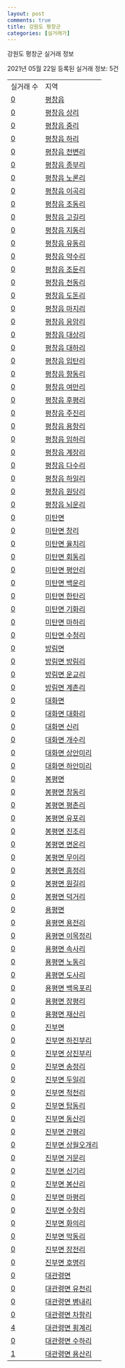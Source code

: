 ```yaml
---
layout: post
comments: true
title: 강원도 평창군
categories: [실거래가]
---
```


강원도 평창군 실거래 정보

2021년 05월 22일 등록된 실거래 정보: 5건


<table>
  <tr>
    <td>실거래 수</td>
    <td>지역</td>
  </tr>

  
  <tr>
    <td><a href="4276025000.html">0</a></td>
    <td><a href="4276025000.html">평창읍</a></td>
  </tr>
    

  <tr>
    <td><a href="4276025021.html">0</a></td>
    <td><a href="4276025021.html">평창읍 상리</a></td>
  </tr>
    

  <tr>
    <td><a href="4276025022.html">0</a></td>
    <td><a href="4276025022.html">평창읍 중리</a></td>
  </tr>
    

  <tr>
    <td><a href="4276025023.html">0</a></td>
    <td><a href="4276025023.html">평창읍 하리</a></td>
  </tr>
    

  <tr>
    <td><a href="4276025024.html">0</a></td>
    <td><a href="4276025024.html">평창읍 천변리</a></td>
  </tr>
    

  <tr>
    <td><a href="4276025025.html">0</a></td>
    <td><a href="4276025025.html">평창읍 종부리</a></td>
  </tr>
    

  <tr>
    <td><a href="4276025026.html">0</a></td>
    <td><a href="4276025026.html">평창읍 노론리</a></td>
  </tr>
    

  <tr>
    <td><a href="4276025027.html">0</a></td>
    <td><a href="4276025027.html">평창읍 이곡리</a></td>
  </tr>
    

  <tr>
    <td><a href="4276025028.html">0</a></td>
    <td><a href="4276025028.html">평창읍 조동리</a></td>
  </tr>
    

  <tr>
    <td><a href="4276025029.html">0</a></td>
    <td><a href="4276025029.html">평창읍 고길리</a></td>
  </tr>
    

  <tr>
    <td><a href="4276025030.html">0</a></td>
    <td><a href="4276025030.html">평창읍 지동리</a></td>
  </tr>
    

  <tr>
    <td><a href="4276025031.html">0</a></td>
    <td><a href="4276025031.html">평창읍 유동리</a></td>
  </tr>
    

  <tr>
    <td><a href="4276025032.html">0</a></td>
    <td><a href="4276025032.html">평창읍 약수리</a></td>
  </tr>
    

  <tr>
    <td><a href="4276025033.html">0</a></td>
    <td><a href="4276025033.html">평창읍 조둔리</a></td>
  </tr>
    

  <tr>
    <td><a href="4276025034.html">0</a></td>
    <td><a href="4276025034.html">평창읍 천동리</a></td>
  </tr>
    

  <tr>
    <td><a href="4276025035.html">0</a></td>
    <td><a href="4276025035.html">평창읍 도돈리</a></td>
  </tr>
    

  <tr>
    <td><a href="4276025036.html">0</a></td>
    <td><a href="4276025036.html">평창읍 마지리</a></td>
  </tr>
    

  <tr>
    <td><a href="4276025037.html">0</a></td>
    <td><a href="4276025037.html">평창읍 응암리</a></td>
  </tr>
    

  <tr>
    <td><a href="4276025038.html">0</a></td>
    <td><a href="4276025038.html">평창읍 대상리</a></td>
  </tr>
    

  <tr>
    <td><a href="4276025039.html">0</a></td>
    <td><a href="4276025039.html">평창읍 대하리</a></td>
  </tr>
    

  <tr>
    <td><a href="4276025040.html">0</a></td>
    <td><a href="4276025040.html">평창읍 입탄리</a></td>
  </tr>
    

  <tr>
    <td><a href="4276025041.html">0</a></td>
    <td><a href="4276025041.html">평창읍 향동리</a></td>
  </tr>
    

  <tr>
    <td><a href="4276025042.html">0</a></td>
    <td><a href="4276025042.html">평창읍 여만리</a></td>
  </tr>
    

  <tr>
    <td><a href="4276025043.html">0</a></td>
    <td><a href="4276025043.html">평창읍 후평리</a></td>
  </tr>
    

  <tr>
    <td><a href="4276025044.html">0</a></td>
    <td><a href="4276025044.html">평창읍 주진리</a></td>
  </tr>
    

  <tr>
    <td><a href="4276025045.html">0</a></td>
    <td><a href="4276025045.html">평창읍 용항리</a></td>
  </tr>
    

  <tr>
    <td><a href="4276025046.html">0</a></td>
    <td><a href="4276025046.html">평창읍 임하리</a></td>
  </tr>
    

  <tr>
    <td><a href="4276025047.html">0</a></td>
    <td><a href="4276025047.html">평창읍 계장리</a></td>
  </tr>
    

  <tr>
    <td><a href="4276025048.html">0</a></td>
    <td><a href="4276025048.html">평창읍 다수리</a></td>
  </tr>
    

  <tr>
    <td><a href="4276025049.html">0</a></td>
    <td><a href="4276025049.html">평창읍 하일리</a></td>
  </tr>
    

  <tr>
    <td><a href="4276025050.html">0</a></td>
    <td><a href="4276025050.html">평창읍 원당리</a></td>
  </tr>
    

  <tr>
    <td><a href="4276025051.html">0</a></td>
    <td><a href="4276025051.html">평창읍 뇌운리</a></td>
  </tr>
    

  <tr>
    <td><a href="4276031000.html">0</a></td>
    <td><a href="4276031000.html">미탄면</a></td>
  </tr>
    

  <tr>
    <td><a href="4276031021.html">0</a></td>
    <td><a href="4276031021.html">미탄면 창리</a></td>
  </tr>
    

  <tr>
    <td><a href="4276031022.html">0</a></td>
    <td><a href="4276031022.html">미탄면 율치리</a></td>
  </tr>
    

  <tr>
    <td><a href="4276031023.html">0</a></td>
    <td><a href="4276031023.html">미탄면 회동리</a></td>
  </tr>
    

  <tr>
    <td><a href="4276031024.html">0</a></td>
    <td><a href="4276031024.html">미탄면 평안리</a></td>
  </tr>
    

  <tr>
    <td><a href="4276031025.html">0</a></td>
    <td><a href="4276031025.html">미탄면 백운리</a></td>
  </tr>
    

  <tr>
    <td><a href="4276031026.html">0</a></td>
    <td><a href="4276031026.html">미탄면 한탄리</a></td>
  </tr>
    

  <tr>
    <td><a href="4276031027.html">0</a></td>
    <td><a href="4276031027.html">미탄면 기화리</a></td>
  </tr>
    

  <tr>
    <td><a href="4276031028.html">0</a></td>
    <td><a href="4276031028.html">미탄면 마하리</a></td>
  </tr>
    

  <tr>
    <td><a href="4276031029.html">0</a></td>
    <td><a href="4276031029.html">미탄면 수청리</a></td>
  </tr>
    

  <tr>
    <td><a href="4276032000.html">0</a></td>
    <td><a href="4276032000.html">방림면</a></td>
  </tr>
    

  <tr>
    <td><a href="4276032021.html">0</a></td>
    <td><a href="4276032021.html">방림면 방림리</a></td>
  </tr>
    

  <tr>
    <td><a href="4276032022.html">0</a></td>
    <td><a href="4276032022.html">방림면 운교리</a></td>
  </tr>
    

  <tr>
    <td><a href="4276032023.html">0</a></td>
    <td><a href="4276032023.html">방림면 계촌리</a></td>
  </tr>
    

  <tr>
    <td><a href="4276033000.html">0</a></td>
    <td><a href="4276033000.html">대화면</a></td>
  </tr>
    

  <tr>
    <td><a href="4276033021.html">0</a></td>
    <td><a href="4276033021.html">대화면 대화리</a></td>
  </tr>
    

  <tr>
    <td><a href="4276033022.html">0</a></td>
    <td><a href="4276033022.html">대화면 신리</a></td>
  </tr>
    

  <tr>
    <td><a href="4276033023.html">0</a></td>
    <td><a href="4276033023.html">대화면 개수리</a></td>
  </tr>
    

  <tr>
    <td><a href="4276033024.html">0</a></td>
    <td><a href="4276033024.html">대화면 상안미리</a></td>
  </tr>
    

  <tr>
    <td><a href="4276033025.html">0</a></td>
    <td><a href="4276033025.html">대화면 하안미리</a></td>
  </tr>
    

  <tr>
    <td><a href="4276034000.html">0</a></td>
    <td><a href="4276034000.html">봉평면</a></td>
  </tr>
    

  <tr>
    <td><a href="4276034021.html">0</a></td>
    <td><a href="4276034021.html">봉평면 창동리</a></td>
  </tr>
    

  <tr>
    <td><a href="4276034022.html">0</a></td>
    <td><a href="4276034022.html">봉평면 평촌리</a></td>
  </tr>
    

  <tr>
    <td><a href="4276034023.html">0</a></td>
    <td><a href="4276034023.html">봉평면 유포리</a></td>
  </tr>
    

  <tr>
    <td><a href="4276034024.html">0</a></td>
    <td><a href="4276034024.html">봉평면 진조리</a></td>
  </tr>
    

  <tr>
    <td><a href="4276034025.html">0</a></td>
    <td><a href="4276034025.html">봉평면 면온리</a></td>
  </tr>
    

  <tr>
    <td><a href="4276034026.html">0</a></td>
    <td><a href="4276034026.html">봉평면 무이리</a></td>
  </tr>
    

  <tr>
    <td><a href="4276034027.html">0</a></td>
    <td><a href="4276034027.html">봉평면 흥정리</a></td>
  </tr>
    

  <tr>
    <td><a href="4276034028.html">0</a></td>
    <td><a href="4276034028.html">봉평면 원길리</a></td>
  </tr>
    

  <tr>
    <td><a href="4276034029.html">0</a></td>
    <td><a href="4276034029.html">봉평면 덕거리</a></td>
  </tr>
    

  <tr>
    <td><a href="4276035000.html">0</a></td>
    <td><a href="4276035000.html">용평면</a></td>
  </tr>
    

  <tr>
    <td><a href="4276035021.html">0</a></td>
    <td><a href="4276035021.html">용평면 용전리</a></td>
  </tr>
    

  <tr>
    <td><a href="4276035022.html">0</a></td>
    <td><a href="4276035022.html">용평면 이목정리</a></td>
  </tr>
    

  <tr>
    <td><a href="4276035023.html">0</a></td>
    <td><a href="4276035023.html">용평면 속사리</a></td>
  </tr>
    

  <tr>
    <td><a href="4276035024.html">0</a></td>
    <td><a href="4276035024.html">용평면 노동리</a></td>
  </tr>
    

  <tr>
    <td><a href="4276035025.html">0</a></td>
    <td><a href="4276035025.html">용평면 도사리</a></td>
  </tr>
    

  <tr>
    <td><a href="4276035026.html">0</a></td>
    <td><a href="4276035026.html">용평면 백옥포리</a></td>
  </tr>
    

  <tr>
    <td><a href="4276035027.html">0</a></td>
    <td><a href="4276035027.html">용평면 장평리</a></td>
  </tr>
    

  <tr>
    <td><a href="4276035028.html">0</a></td>
    <td><a href="4276035028.html">용평면 재산리</a></td>
  </tr>
    

  <tr>
    <td><a href="4276036000.html">0</a></td>
    <td><a href="4276036000.html">진부면</a></td>
  </tr>
    

  <tr>
    <td><a href="4276036021.html">0</a></td>
    <td><a href="4276036021.html">진부면 하진부리</a></td>
  </tr>
    

  <tr>
    <td><a href="4276036022.html">0</a></td>
    <td><a href="4276036022.html">진부면 상진부리</a></td>
  </tr>
    

  <tr>
    <td><a href="4276036023.html">0</a></td>
    <td><a href="4276036023.html">진부면 송정리</a></td>
  </tr>
    

  <tr>
    <td><a href="4276036024.html">0</a></td>
    <td><a href="4276036024.html">진부면 두일리</a></td>
  </tr>
    

  <tr>
    <td><a href="4276036025.html">0</a></td>
    <td><a href="4276036025.html">진부면 척천리</a></td>
  </tr>
    

  <tr>
    <td><a href="4276036026.html">0</a></td>
    <td><a href="4276036026.html">진부면 탑동리</a></td>
  </tr>
    

  <tr>
    <td><a href="4276036027.html">0</a></td>
    <td><a href="4276036027.html">진부면 동산리</a></td>
  </tr>
    

  <tr>
    <td><a href="4276036028.html">0</a></td>
    <td><a href="4276036028.html">진부면 간평리</a></td>
  </tr>
    

  <tr>
    <td><a href="4276036029.html">0</a></td>
    <td><a href="4276036029.html">진부면 상월오개리</a></td>
  </tr>
    

  <tr>
    <td><a href="4276036030.html">0</a></td>
    <td><a href="4276036030.html">진부면 거문리</a></td>
  </tr>
    

  <tr>
    <td><a href="4276036031.html">0</a></td>
    <td><a href="4276036031.html">진부면 신기리</a></td>
  </tr>
    

  <tr>
    <td><a href="4276036032.html">0</a></td>
    <td><a href="4276036032.html">진부면 봉산리</a></td>
  </tr>
    

  <tr>
    <td><a href="4276036033.html">0</a></td>
    <td><a href="4276036033.html">진부면 마평리</a></td>
  </tr>
    

  <tr>
    <td><a href="4276036034.html">0</a></td>
    <td><a href="4276036034.html">진부면 수항리</a></td>
  </tr>
    

  <tr>
    <td><a href="4276036035.html">0</a></td>
    <td><a href="4276036035.html">진부면 화의리</a></td>
  </tr>
    

  <tr>
    <td><a href="4276036036.html">0</a></td>
    <td><a href="4276036036.html">진부면 막동리</a></td>
  </tr>
    

  <tr>
    <td><a href="4276036037.html">0</a></td>
    <td><a href="4276036037.html">진부면 장전리</a></td>
  </tr>
    

  <tr>
    <td><a href="4276036038.html">0</a></td>
    <td><a href="4276036038.html">진부면 호명리</a></td>
  </tr>
    

  <tr>
    <td><a href="4276038000.html">0</a></td>
    <td><a href="4276038000.html">대관령면</a></td>
  </tr>
    

  <tr>
    <td><a href="4276038021.html">0</a></td>
    <td><a href="4276038021.html">대관령면 유천리</a></td>
  </tr>
    

  <tr>
    <td><a href="4276038022.html">0</a></td>
    <td><a href="4276038022.html">대관령면 병내리</a></td>
  </tr>
    

  <tr>
    <td><a href="4276038023.html">0</a></td>
    <td><a href="4276038023.html">대관령면 차항리</a></td>
  </tr>
    

  <tr>
    <td><a href="4276038024.html">4</a></td>
    <td><a href="4276038024.html">대관령면 횡계리</a></td>
  </tr>
    

  <tr>
    <td><a href="4276038025.html">0</a></td>
    <td><a href="4276038025.html">대관령면 수하리</a></td>
  </tr>
    

  <tr>
    <td><a href="4276038026.html">1</a></td>
    <td><a href="4276038026.html">대관령면 용산리</a></td>
  </tr>
    


</table>
    